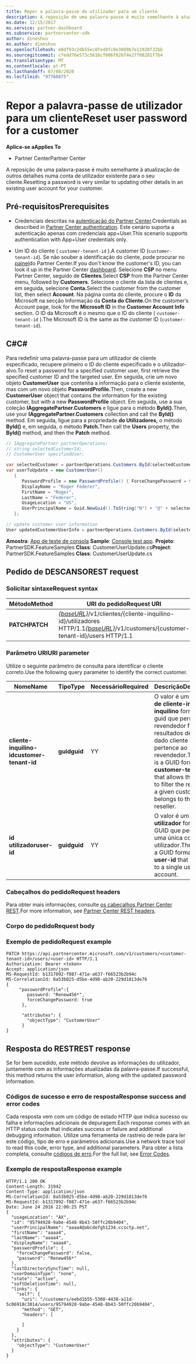 ```yaml
---
title: Repor a palavra-passe de utilizador para um cliente
description: A reposição de uma palavra-passe é muito semelhante à atualização de outros detalhes numa conta de utilizador existente para o seu cliente.
ms.date: 12/15/2017
ms.service: partner-dashboard
ms.subservice: partnercenter-sdk
author: dineshvu
ms.author: dineshvu
ms.openlocfilehash: e0df93c2db55ec0fe49fc0e3089b7e11928f32bb
ms.sourcegitcommit: cfedd76e573c5616cf006f826f4e27f08281f7b4
ms.translationtype: MT
ms.contentlocale: pt-PT
ms.lasthandoff: 07/08/2020
ms.locfileid: "97768875"
---
```

# <a name="reset-user-password-for-a-customer"></a><span data-ttu-id="95440-103">Repor a palavra-passe de utilizador para um cliente</span><span class="sxs-lookup"><span data-stu-id="95440-103">Reset user password for a customer</span></span>

<span data-ttu-id="95440-104">**Aplica-se a**</span><span class="sxs-lookup"><span data-stu-id="95440-104">**Applies To**</span></span>

- <span data-ttu-id="95440-105">Partner Center</span><span class="sxs-lookup"><span data-stu-id="95440-105">Partner Center</span></span>

<span data-ttu-id="95440-106">A reposição de uma palavra-passe é muito semelhante à atualização de outros detalhes numa conta de utilizador existente para o seu cliente.</span><span class="sxs-lookup"><span data-stu-id="95440-106">Resetting a password is very similar to updating other details in an existing user account for your customer.</span></span>

## <a name="prerequisites"></a><span data-ttu-id="95440-107">Pré-requisitos</span><span class="sxs-lookup"><span data-stu-id="95440-107">Prerequisites</span></span>

- <span data-ttu-id="95440-108">Credenciais descritas na [autenticação do Partner Center](partner-center-authentication.md).</span><span class="sxs-lookup"><span data-stu-id="95440-108">Credentials as described in [Partner Center authentication](partner-center-authentication.md).</span></span> <span data-ttu-id="95440-109">Este cenário suporta a autenticação apenas com credenciais app+User.</span><span class="sxs-lookup"><span data-stu-id="95440-109">This scenario supports authentication with App+User credentials only.</span></span>

- <span data-ttu-id="95440-110">Um ID do cliente ( `customer-tenant-id` ).</span><span class="sxs-lookup"><span data-stu-id="95440-110">A customer ID (`customer-tenant-id`).</span></span> <span data-ttu-id="95440-111">Se não souber a identificação do cliente, pode procurar no [painel](https://partner.microsoft.com/dashboard)do Partner Center.</span><span class="sxs-lookup"><span data-stu-id="95440-111">If you don't know the customer's ID, you can look it up in the Partner Center [dashboard](https://partner.microsoft.com/dashboard).</span></span> <span data-ttu-id="95440-112">Selecione **CSP** no menu Partner Center, seguido de **Clientes**.</span><span class="sxs-lookup"><span data-stu-id="95440-112">Select **CSP** from the Partner Center menu, followed by **Customers**.</span></span> <span data-ttu-id="95440-113">Selecione o cliente da lista de clientes e, em seguida, selecione **Conta.**</span><span class="sxs-lookup"><span data-stu-id="95440-113">Select the customer from the customer list, then select **Account**.</span></span> <span data-ttu-id="95440-114">Na página conta do cliente, procure o **ID** da Microsoft na secção Informação da **Conta do Cliente.**</span><span class="sxs-lookup"><span data-stu-id="95440-114">On the customer’s Account page, look for the **Microsoft ID** in the **Customer Account Info** section.</span></span> <span data-ttu-id="95440-115">O ID da Microsoft é o mesmo que o ID do cliente ( `customer-tenant-id` ).</span><span class="sxs-lookup"><span data-stu-id="95440-115">The Microsoft ID is the same as the customer ID  (`customer-tenant-id`).</span></span>

## <a name="c"></a><span data-ttu-id="95440-116">C\#</span><span class="sxs-lookup"><span data-stu-id="95440-116">C\#</span></span>

<span data-ttu-id="95440-117">Para redefinir uma palavra-passe para um utilizador de cliente especificado, recupere primeiro o ID do cliente especificado e o utilizador-alvo.</span><span class="sxs-lookup"><span data-stu-id="95440-117">To reset a password for a specified customer user, first retrieve the specified customer ID and the targeted user.</span></span> <span data-ttu-id="95440-118">Em seguida, crie um novo objeto **CustomerUser** que contenha a informação para o cliente existente, mas com um novo objeto **PasswordProfile.**</span><span class="sxs-lookup"><span data-stu-id="95440-118">Then, create a new **CustomerUser** object that contains the information for the existing customer, but with a new **PasswordProfile** object.</span></span> <span data-ttu-id="95440-119">Em seguida, use a sua coleção **IAggregatePartner.Customers** e ligue para o método **ById().**</span><span class="sxs-lookup"><span data-stu-id="95440-119">Then, use your **IAggregatePartner.Customers** collection and call the **ById()** method.</span></span> <span data-ttu-id="95440-120">Em seguida, ligue para a propriedade **do Utilizadores,** o método **ById()** e, em seguida, o método **Patch.**</span><span class="sxs-lookup"><span data-stu-id="95440-120">Then call the **Users** property, the **ById()** method, and then the **Patch** method.</span></span>

``` csharp
// IAggregatePartner partnerOperations;
// string selectedCustomerId;
// CustomerUser specifiedUser;

var selectedCustomer = partnerOperations.Customers.ById(selectedCustomerId).Get();
var userToUpdate = new CustomerUser()
   {
      PasswordProfile = new PasswordProfile() { ForceChangePassword = true, Password = "newPassword" },
      DisplayName = "Roger Federer",
      FirstName = "Roger",
      LastName = "Federer",
      UsageLocation = "US",
      UserPrincipalName = Guid.NewGuid().ToString("N") + "@" + selectedCustomer.CompanyProfile.Domain.ToString()
   };

// update customer user information
User updatedCustomerUserInfo = partnerOperations.Customers.ById(selectedCustomerId).Users.ById(specifiedUser.Id).Patch(userToUpdate);

```

<span data-ttu-id="95440-121">**Amostra**: [App de teste de consola](console-test-app.md).</span><span class="sxs-lookup"><span data-stu-id="95440-121">**Sample**: [Console test app](console-test-app.md).</span></span> <span data-ttu-id="95440-122">**Projeto**: PartnerSDK.FeatureSamples **Class**: CustomerUserUpdate.cs</span><span class="sxs-lookup"><span data-stu-id="95440-122">**Project**: PartnerSDK.FeatureSamples **Class**: CustomerUserUpdate.cs</span></span>

## <a name="rest-request"></a><span data-ttu-id="95440-123">Pedido de DESCANSO</span><span class="sxs-lookup"><span data-stu-id="95440-123">REST request</span></span>

### <a name="request-syntax"></a><span data-ttu-id="95440-124">Solicitar sintaxe</span><span class="sxs-lookup"><span data-stu-id="95440-124">Request syntax</span></span>

| <span data-ttu-id="95440-125">Método</span><span class="sxs-lookup"><span data-stu-id="95440-125">Method</span></span>    | <span data-ttu-id="95440-126">URI do pedido</span><span class="sxs-lookup"><span data-stu-id="95440-126">Request URI</span></span>                                                                                  |
|-----------|----------------------------------------------------------------------------------------------|
| <span data-ttu-id="95440-127">**PATCH**</span><span class="sxs-lookup"><span data-stu-id="95440-127">**PATCH**</span></span> | <span data-ttu-id="95440-128">[*{baseURL}*](partner-center-rest-urls.md)/v1/clientes/{cliente-inquilino-id}/utilizadores HTTP/1.1</span><span class="sxs-lookup"><span data-stu-id="95440-128">[*{baseURL}*](partner-center-rest-urls.md)/v1/customers/{customer-tenant-id}/users HTTP/1.1</span></span> |

### <a name="uri-parameter"></a><span data-ttu-id="95440-129">Parâmetro URI</span><span class="sxs-lookup"><span data-stu-id="95440-129">URI parameter</span></span>

<span data-ttu-id="95440-130">Utilize o seguinte parâmetro de consulta para identificar o cliente correto.</span><span class="sxs-lookup"><span data-stu-id="95440-130">Use the following query parameter to identify the correct customer.</span></span>

| <span data-ttu-id="95440-131">Nome</span><span class="sxs-lookup"><span data-stu-id="95440-131">Name</span></span>                   | <span data-ttu-id="95440-132">Tipo</span><span class="sxs-lookup"><span data-stu-id="95440-132">Type</span></span>     | <span data-ttu-id="95440-133">Necessário</span><span class="sxs-lookup"><span data-stu-id="95440-133">Required</span></span> | <span data-ttu-id="95440-134">Descrição</span><span class="sxs-lookup"><span data-stu-id="95440-134">Description</span></span>                                                                                                                                            |
|------------------------|----------|----------|--------------------------------------------------------------------------------------------------------------------------------------------------------|
| <span data-ttu-id="95440-135">**cliente-inquilino-id**</span><span class="sxs-lookup"><span data-stu-id="95440-135">**customer-tenant-id**</span></span> | <span data-ttu-id="95440-136">**guid**</span><span class="sxs-lookup"><span data-stu-id="95440-136">**guid**</span></span> | <span data-ttu-id="95440-137">Y</span><span class="sxs-lookup"><span data-stu-id="95440-137">Y</span></span>        | <span data-ttu-id="95440-138">O valor é um design **de cliente-inquilino-inquilino** formatado guid que permite ao revendedor filtrar os resultados de um dado cliente que pertence ao revendedor.</span><span class="sxs-lookup"><span data-stu-id="95440-138">The value is a GUID formatted **customer-tenant-id** that allows the reseller to filter the results for a given customer that belongs to the reseller.</span></span> |
| <span data-ttu-id="95440-139">**id utilizador**</span><span class="sxs-lookup"><span data-stu-id="95440-139">**user-id**</span></span>            | <span data-ttu-id="95440-140">**guid**</span><span class="sxs-lookup"><span data-stu-id="95440-140">**guid**</span></span> | <span data-ttu-id="95440-141">Y</span><span class="sxs-lookup"><span data-stu-id="95440-141">Y</span></span>        | <span data-ttu-id="95440-142">O valor é um **id de utilizador** formatado GUID que pertence a uma única conta de utilizador.</span><span class="sxs-lookup"><span data-stu-id="95440-142">The value is a GUID formatted **user-id** that belongs to a single user account.</span></span>                                                                       |

### <a name="request-headers"></a><span data-ttu-id="95440-143">Cabeçalhos do pedido</span><span class="sxs-lookup"><span data-stu-id="95440-143">Request headers</span></span>

<span data-ttu-id="95440-144">Para obter mais informações, consulte [os cabeçalhos Partner Center REST](headers.md).</span><span class="sxs-lookup"><span data-stu-id="95440-144">For more information, see [Partner Center REST headers](headers.md).</span></span>

### <a name="request-body"></a><span data-ttu-id="95440-145">Corpo do pedido</span><span class="sxs-lookup"><span data-stu-id="95440-145">Request body</span></span>

### <a name="request-example"></a><span data-ttu-id="95440-146">Exemplo de pedido</span><span class="sxs-lookup"><span data-stu-id="95440-146">Request example</span></span>

```http
PATCH https://api.partnercenter.microsoft.com/v1/customers/<customer-tenant-id>/users/<user-id> HTTP/1.1
Authorization: Bearer <token>
Accept: application/json
MS-RequestId: b1317092-f087-471e-a637-f66523b2b94c
MS-CorrelationId: 8a53b025-d5be-4d98-ab20-229d1813de76
{
     "passwordProfile":{
        password: "Renew456*",
        forceChangePassword: true
      },

      "attributes": {
        "objectType": "CustomerUser"
      }
}
```

## <a name="rest-response"></a><span data-ttu-id="95440-147">Resposta do REST</span><span class="sxs-lookup"><span data-stu-id="95440-147">REST response</span></span>

<span data-ttu-id="95440-148">Se for bem sucedido, este método devolve as informações do utilizador, juntamente com as informações atualizadas da palavra-passe.</span><span class="sxs-lookup"><span data-stu-id="95440-148">If successful, this method returns the user information, along with the updated password information.</span></span>

### <a name="response-success-and-error-codes"></a><span data-ttu-id="95440-149">Códigos de sucesso e erro de resposta</span><span class="sxs-lookup"><span data-stu-id="95440-149">Response success and error codes</span></span>

<span data-ttu-id="95440-150">Cada resposta vem com um código de estado HTTP que indica sucesso ou falha e informações adicionais de depuragem.</span><span class="sxs-lookup"><span data-stu-id="95440-150">Each response comes with an HTTP status code that indicates success or failure and additional debugging information.</span></span> <span data-ttu-id="95440-151">Utilize uma ferramenta de rastreio de rede para ler este código, tipo de erro e parâmetros adicionais.</span><span class="sxs-lookup"><span data-stu-id="95440-151">Use a network trace tool to read this code, error type, and additional parameters.</span></span> <span data-ttu-id="95440-152">Para obter a lista completa, consulte [códigos de erro](error-codes.md).</span><span class="sxs-lookup"><span data-stu-id="95440-152">For the full list, see [Error Codes](error-codes.md).</span></span>

### <a name="response-example"></a><span data-ttu-id="95440-153">Exemplo de resposta</span><span class="sxs-lookup"><span data-stu-id="95440-153">Response example</span></span>

```http
HTTP/1.1 200 OK
Content-Length: 31942
Content-Type: application/json
MS-CorrelationId: 8a53b025-d5be-4d98-ab20-229d1813de76
MS-RequestId: b1317092-f087-471e-a637-f66523b2b94c
Date: June 24 2016 22:00:25 PST
{
  "usageLocation": "AX",
  "id": "95794928-9abe-4548-8b43-50ffc20b9404",
  "userPrincipalName": "aaaa4@abcdefgh1234.ccsctp.net",
  "firstName": "aaaa4",
  "lastName": "aaaa4",
  "displayName": "aaaa4",
  "passwordProfile": {
    "forceChangePassword": false,
    "password": "Renew456*"
  },
  "lastDirectorySyncTime": null,
  "userDomainType": "none",
  "state": "active",
  "softDeletionTime": null,
  "links": {
    "self": {
      "uri": "/customers/eebd1b55-5360-4438-a11d-5c06918c3014/users/95794928-9abe-4548-8b43-50ffc20b9404",
      "method": "GET",
      "headers": [

      ]
    }
  },
  "attributes": {
    "objectType": "CustomerUser"
  }
}
```
